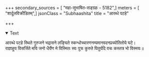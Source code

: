 +++
secondary_sources = [ "महा-सुभाषित-सङ्ग्रहः - 5182",]
meters = [ "शार्दूलविक्रीडितम्",]
jsonClass = "Subhaashita"
title = "आरब्धे पटहे"

+++

<details open><summary>Text</summary>

आरब्धे पटहे स्थिते गुरुजने भद्रासने लङ्घिते स्कन्धोच्चारणनम्यमानवदनप्रच्योतितोये घटे।  
राज्ञाहूय विसर्जिते मयि जनो धैर्येण मे विस्मितः स्वः पुत्रः कुरुते पितुर्यदि वचः कस्तत्र भो विस्मयः॥
</details>
